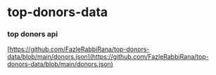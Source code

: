 # top-donors-data

### top donors api
[https://github.com/FazleRabbiRana/top-donors-data/blob/main/donors.json](https://github.com/FazleRabbiRana/top-donors-data/blob/main/donors.json)
